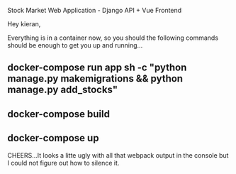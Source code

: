 Stock Market Web Application - Django API + Vue Frontend

Hey kieran, 

Everything is in a container now, so you should the following commands should be enough to get you up and running...

## docker-compose run app sh -c "python manage.py makemigrations && python manage.py add_stocks"

## docker-compose build

## docker-compose up  

CHEERS...It looks a litte ugly with all that webpack output in the console but I could not figure out how to silence it.
